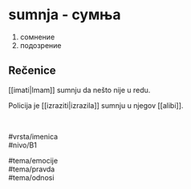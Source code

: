 # sumnja - сумња

1. сомнение  
2. подозрение

## Rečenice

[[imati|Imam]] sumnju da nešto nije u redu.

Policija je [[izraziti|izrazila]] sumnju u njegov [[alibi]].

<br>

#vrsta/imenica  
#nivo/B1  

#tema/emocije  
#tema/pravda  
#tema/odnosi  
